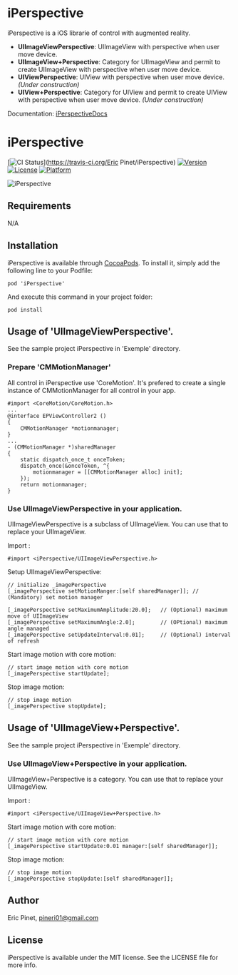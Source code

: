 iPerspective
============

iPerspective is a iOS librarie of control with augmented reality. 

- **UIImageViewPerspective**: UIImageView with perspective when user move device.
- **UIImageView+Perspective**: Category for UIImageView and permit to create UIImageView with perspective when user move device.
- **UIViewPerspective**: UIView with perspective when user move device. _(Under construction)_
- **UIView+Perspective**: Category for UIView and permit to create UIView with perspective when user move device. _(Under construction)_

Documentation: [iPerspectiveDocs](http://cocoadocs.org/docsets/iPerspective)

# iPerspective

[![CI Status](http://img.shields.io/travis/Eric%20Pinet/iPerspective.svg?style=flat)](https://travis-ci.org/Eric Pinet/iPerspective)
[![Version](https://img.shields.io/cocoapods/v/iPerspective.svg?style=flat)](http://cocoadocs.org/docsets/iPerspective)
[![License](https://img.shields.io/cocoapods/l/iPerspective.svg?style=flat)](http://cocoadocs.org/docsets/iPerspective)
[![Platform](https://img.shields.io/cocoapods/p/iPerspective.svg?style=flat)](http://cocoadocs.org/docsets/iPerspective)


![iPerspective](https://github.com/ericpinet/iPerspective/blob/develop/images/iPerspective.gif)

## Requirements

N/A

## Installation

iPerspective is available through [CocoaPods](http://cocoapods.org). To install
it, simply add the following line to your Podfile:

    pod 'iPerspective'

And execute this command in your project folder:

    pod install

## Usage of 'UIImageViewPerspective'.

See the sample project iPerspective in 'Exemple' directory.

### Prepare 'CMMotionManager'

All control in iPerspective use 'CoreMotion'. It's prefered to create a single instance of CMMotionManager for all control in your app. 

    #import <CoreMotion/CoreMotion.h>
    ...
    @interface EPViewController2 ()
    {
        CMMotionManager *motionmanager;
    }
    ...
    - (CMMotionManager *)sharedManager
    {
        static dispatch_once_t onceToken;
        dispatch_once(&onceToken, ^{
            motionmanager = [[CMMotionManager alloc] init];
        });
        return motionmanager;
    }

### Use UIImageViewPerspective in your application.

UIImageViewPerspective is a subclass of UIImageView. You can use that to replace your UIImageView. 

Import :

    #import <iPerspective/UIImageViewPerspective.h>

Setup UIImageViewPerspective:

    // initialize _imagePerspective
    [_imagePerspective setMotionManger:[self sharedManager]]; // (Mandatory) set motion manager
    
    [_imagePerspective setMaximumAmplitude:20.0];   // (Optional) maximum move of UIImageView
    [_imagePerspective setMaximumAngle:2.0];        // (OPtional) maximum angle managed
    [_imagePerspective setUpdateInterval:0.01];     // (Optional) interval of refresh

Start image motion with core motion:

    // start image motion with core motion
    [_imagePerspective startUpdate];


Stop image motion:

    // stop image motion
    [_imagePerspective stopUpdate];

## Usage of 'UIImageView+Perspective'.

See the sample project iPerspective in 'Exemple' directory.

### Use UIImageView+Perspective in your application.

UIImageView+Perspective is a category. You can use that to replace your UIImageView. 

Import :

    #import <iPerspective/UIImageView+Perspective.h>

Start image motion with core motion:

    // start image motion with core motion
    [_imagePerspective startUpdate:0.01 manager:[self sharedManager]];


Stop image motion:

    // stop image motion
    [_imagePerspective stopUpdate:[self sharedManager]];


## Author

Eric Pinet, pineri01@gmail.com

## License

iPerspective is available under the MIT license. See the LICENSE file for more info.

